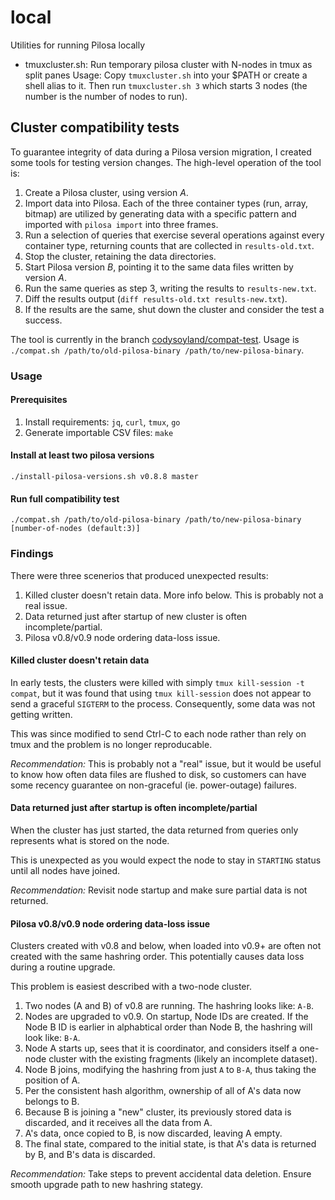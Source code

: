 # local

Utilities for running Pilosa locally

- tmuxcluster.sh: Run temporary pilosa cluster with N-nodes in tmux as split panes
  Usage: Copy `tmuxcluster.sh` into your $PATH or create a shell alias to it. Then run `tmuxcluster.sh 3` which starts 3 nodes (the number is the number of nodes to run).

## Cluster compatibility tests

To guarantee integrity of data during a Pilosa version migration, I created some tools for testing version changes. The high-level operation of the tool is:

1. Create a Pilosa cluster, using version *A*.
2. Import data into Pilosa. Each of the three container types (run, array, bitmap) are utilized by generating data with a specific pattern and imported with `pilosa import` into three frames.
3. Run a selection of queries that exercise several operations against every container type, returning counts that are collected in `results-old.txt`.
4. Stop the cluster, retaining the data directories.
5. Start Pilosa version *B*, pointing it to the same data files written by version *A*.
6. Run the same queries as step 3, writing the results to `results-new.txt`.
7. Diff the results output (`diff results-old.txt results-new.txt`).
8. If the results are the same, shut down the cluster and consider the test a success.

The tool is currently in the branch [codysoyland/compat-test](https://github.com/codysoyland/infrastructure/tree/compat-test/local). Usage is `./compat.sh /path/to/old-pilosa-binary /path/to/new-pilosa-binary`.


### Usage

#### Prerequisites

1. Install requirements: `jq`, `curl`, `tmux`, `go`
2. Generate importable CSV files: `make`

#### Install at least two pilosa versions

```
./install-pilosa-versions.sh v0.8.8 master
```

#### Run full compatibility test

```
./compat.sh /path/to/old-pilosa-binary /path/to/new-pilosa-binary [number-of-nodes (default:3)]
```

### Findings

There were three scenerios that produced unexpected results:

1. Killed cluster doesn't retain data. More info below. This is probably not a real issue.
2. Data returned just after startup of new cluster is often incomplete/partial.
3. Pilosa v0.8/v0.9 node ordering data-loss issue.

#### Killed cluster doesn't retain data

In early tests, the clusters were killed with simply `tmux kill-session -t compat`, but it was found that using `tmux kill-session` does not appear to send a graceful `SIGTERM` to the process. Consequently, some data was not getting written.

This was since modified to send Ctrl-C to each node rather than rely on tmux and the problem is no longer reproducable.

*Recommendation:* This is probably not a "real" issue, but it would be useful to know how often data files are flushed to disk, so customers can have some recency guarantee on non-graceful (ie. power-outage) failures.

#### Data returned just after startup is often incomplete/partial

When the cluster has just started, the data returned from queries only represents what is stored on the node.

This is unexpected as you would expect the node to stay in `STARTING` status until all nodes have joined.

*Recommendation:* Revisit node startup and make sure partial data is not returned.

#### Pilosa v0.8/v0.9 node ordering data-loss issue

Clusters created with v0.8 and below, when loaded into v0.9+ are often not created with the same hashring order. This potentially causes data loss during a routine upgrade.

This problem is easiest described with a two-node cluster.

1. Two nodes (A and B) of v0.8 are running. The hashring looks like: `A-B`.
2. Nodes are upgraded to v0.9. On startup, Node IDs are created. If the Node B ID is earlier in alphabtical order than Node B, the hashring will look like: `B-A`.
3. Node A starts up, sees that it is coordinator, and considers itself a one-node cluster with the existing fragments (likely an incomplete dataset).
4. Node B joins, modifying the hashring from just `A` to `B-A`, thus taking the position of A.
5. Per the consistent hash algorithm, ownership of all of A's data now belongs to B.
6. Because B is joining a "new" cluster, its previously stored data is discarded, and it receives all the data from A.
7. A's data, once copied to B, is now discarded, leaving A empty.
8. The final state, compared to the initial state, is that A's data is returned by B, and B's data is discarded.

*Recommendation:* Take steps to prevent accidental data deletion. Ensure smooth upgrade path to new hashring stategy.
